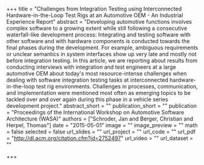 +++
title = "Challenges from Integration Testing using Interconnected Hardware-in-the-Loop Test Rigs at an Automotive OEM - An Industrial Experience Report"
abstract = "Developing automotive functions involves complex software to a growing extent while still following a consecutive waterfall-like development process: Integrating and testing software with other software and with hardware components is conducted towards the final phases during the development. For example, ambiguous requirements or unclear semantics in system interfaces show up very late and mostly not before integration testing. In this article, we are reporting about results from conducting interviews with integration and test engineers at a large automotive OEM about today's most resource-intense challenges when dealing with software integration testing tasks at interconnected hardware-in-the-loop test rig environments. Challenges in processes, communication, and implementation were mentioned most often as emerging topics to be tackled over and over again during this phase in a vehicle series development project."
abstract_short = ""
publication_short = ""
publication = "Proceedings of the International Workshop on Automotive Software Architecture (WASA)"
authors = ["Schroder, Jan and Berger, Christian and Herpel, Thomas"]
date = "2015-05-01"
image = ""
image_preview = ""
math = false
selected = false
url_slides = ""
url_project = ""
url_code = ""
url_pdf = "http://dl.acm.org/citation.cfm?id=2752497"
url_video = ""
url_dataset = ""

+++
